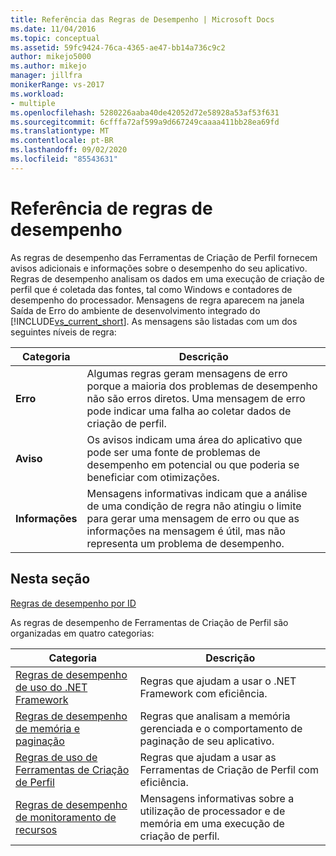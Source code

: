 ```yaml
---
title: Referência das Regras de Desempenho | Microsoft Docs
ms.date: 11/04/2016
ms.topic: conceptual
ms.assetid: 59fc9424-76ca-4365-ae47-bb14a736c9c2
author: mikejo5000
ms.author: mikejo
manager: jillfra
monikerRange: vs-2017
ms.workload:
- multiple
ms.openlocfilehash: 5280226aaba40de42052d72e58928a53af53f631
ms.sourcegitcommit: 6cfffa72af599a9d667249caaaa411bb28ea69fd
ms.translationtype: MT
ms.contentlocale: pt-BR
ms.lasthandoff: 09/02/2020
ms.locfileid: "85543631"
---
```

# <a name="performance-rules-reference"></a>Referência de regras de desempenho
As regras de desempenho das Ferramentas de Criação de Perfil fornecem avisos adicionais e informações sobre o desempenho do seu aplicativo. Regras de desempenho analisam os dados em uma execução de criação de perfil que é coletada das fontes, tal como Windows e contadores de desempenho do processador. Mensagens de regra aparecem na janela Saída de Erro do ambiente de desenvolvimento integrado do [!INCLUDE[vs_current_short](../code-quality/includes/vs_current_short_md.md)]. As mensagens são listadas com um dos seguintes níveis de regra:

|Categoria|Descrição|
|-|-|
|**Erro**|Algumas regras geram mensagens de erro porque a maioria dos problemas de desempenho não são erros diretos. Uma mensagem de erro pode indicar uma falha ao coletar dados de criação de perfil.|
|**Aviso**|Os avisos indicam uma área do aplicativo que pode ser uma fonte de problemas de desempenho em potencial ou que poderia se beneficiar com otimizações.|
|**Informações**|Mensagens informativas indicam que a análise de uma condição de regra não atingiu o limite para gerar uma mensagem de erro ou que as informações na mensagem é útil, mas não representa um problema de desempenho.|

## <a name="in-this-section"></a>Nesta seção

[Regras de desempenho por ID](../profiling/performance-rules-by-id.md)

As regras de desempenho de Ferramentas de Criação de Perfil são organizadas em quatro categorias:

|Categoria|Descrição|
|-|-|
|[Regras de desempenho de uso do .NET Framework](../profiling/dotnet-framework-usage-performance-rules.md)|Regras que ajudam a usar o .NET Framework com eficiência.|
|[Regras de desempenho de memória e paginação](../profiling/memory-and-paging-performance-rules.md)|Regras que analisam a memória gerenciada e o comportamento de paginação de seu aplicativo.|
|[Regras de uso de Ferramentas de Criação de Perfil](../profiling/profiling-tools-usage-rules.md)|Regras que ajudam a usar as Ferramentas de Criação de Perfil com eficiência.|
|[Regras de desempenho de monitoramento de recursos](../profiling/resource-monitoring-performance-rules.md)|Mensagens informativas sobre a utilização de processador e de memória em uma execução de criação de perfil.|
